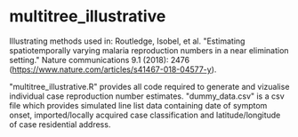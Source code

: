 # multitree_illustrative
Illustrating methods used in: Routledge, Isobel, et al. "Estimating spatiotemporally varying malaria reproduction numbers in a near elimination setting." Nature communications 9.1 (2018): 2476 (https://www.nature.com/articles/s41467-018-04577-y).

"multitree_illustrative.R" provides all code required to generate and vizualise individual case reproduction number estimates.
"dummy_data.csv" is a csv file which provides simulated line list data containing date of symptom onset, imported/locally acquired case classification and latitude/longitude of case residential address.


